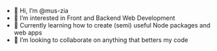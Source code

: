 - 👋 Hi, I’m @mus-zia
- 👀 I’m interested in Front and Backend Web Development
- 🌱 Currently learning how to create (semi) useful Node packages and web apps
- 💞️ I’m looking to collaborate on anything that betters my code

<!---
mus-zia/mus-zia is a ✨ special ✨ repository because its `README.md` (this file) appears on your GitHub profile.
You can click the Preview link to take a look at your changes.
--->
